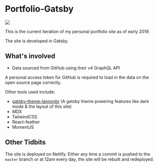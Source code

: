 # Portfolio-Gatsby

![](https://github.com/lannonbr/Portfolio-Gatsby/workflows/Daily%20Build/badge.svg)

This is the current iteration of my personal portfolio site as of early 2019.

The site is developed in Gatsby.

## What's involved

- Data sourced from GitHub using their v4 GraphQL API

A personal access token for GitHub is required to load in the data on the open source page correctly.

Other tools used include:

- [gatsby-theme-lannonbr](https://github.com/lannonbr/gatsby-theme-lannonbr) (A gatsby theme powering features like dark mode & the layout of this site)
- MDX
- TailwindCSS
- React-feather
- MomentJS

## Other Tidbits

The site is deployed on Netlify. Either any time a commit is pushed to the `master` branch or at 12am every day, the site will be rebuilt and redeployed.
